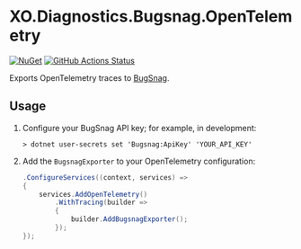 # XO.Diagnostics.Bugsnag.OpenTelemetry

[![NuGet](https://img.shields.io/nuget/v/XO.Diagnostics.Bugsnag.OpenTelemetry)](https://www.nuget.org/packages/XO.Diagnostics.Bugsnag.OpenTelemetry)
[![GitHub Actions Status](https://img.shields.io/github/actions/workflow/status/xo-energy/XO.Diagnostics/ci.yml?branch=main&logo=github)](https://github.com/xo-energy/XO.Diagnostics/actions/workflows/ci.yml)

Exports OpenTelemetry traces to [BugSnag](https://www.bugsnag.com/).

## Usage

1. Configure your BugSnag API key; for example, in development:

    ```
    > dotnet user-secrets set 'Bugsnag:ApiKey' 'YOUR_API_KEY'
    ```

2. Add the `BugsnagExporter` to your OpenTelemetry configuration:

    ```csharp
    .ConfigureServices((context, services) =>
    {
        services.AddOpenTelemetry()
            .WithTracing(builder =>
            {
                builder.AddBugsnagExporter();
            });
    });
    ```

